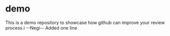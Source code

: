 demo
====

This is a demo repository to showcase how github can improve your review process.i
--Negi--
Added one line
